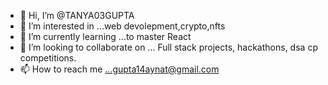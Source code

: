 - 👋 Hi, I’m @TANYA03GUPTA
- 👀 I’m interested in ...web devolepment,crypto,nfts
- 🌱 I’m currently learning ...to master React
- 💞️ I’m looking to collaborate on ... Full stack projects, hackathons, dsa cp competitions.
- 📫 How to reach me ...gupta14aynat@gmail.com

<!---
TANYA03GUPTA/TANYA03GUPTA is a ✨ special ✨ repository because its `README.md` (this file) appears on your GitHub profile.
You can click the Preview link to take a look at your changes.
--->
